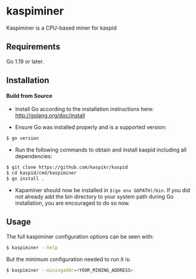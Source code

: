 # kaspiminer

Kaspiminer is a CPU-based miner for kaspid

## Requirements

Go 1.19 or later.

## Installation

#### Build from Source

- Install Go according to the installation instructions here:
  http://golang.org/doc/install

- Ensure Go was installed properly and is a supported version:

```bash
$ go version
```

- Run the following commands to obtain and install kaspid including all dependencies:

```bash
$ git clone https://github.com/kaspikr/kaspid
$ cd kaspid/cmd/kaspiminer
$ go install .
```

- Kapaminer should now be installed in `$(go env GOPATH)/bin`. If you did
  not already add the bin directory to your system path during Go installation,
  you are encouraged to do so now.
  
## Usage

The full kaspiminer configuration options can be seen with:

```bash
$ kaspiminer --help
```

But the minimum configuration needed to run it is:
```bash
$ kaspiminer --miningaddr=<YOUR_MINING_ADDRESS>
```